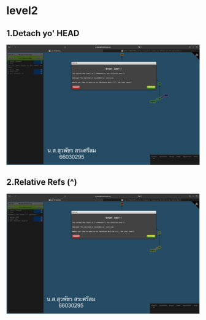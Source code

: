 # level2

## 1.Detach yo' HEAD
![alt text](image-4.png)

## 2.Relative Refs (^)
![alt text](image-5.png)